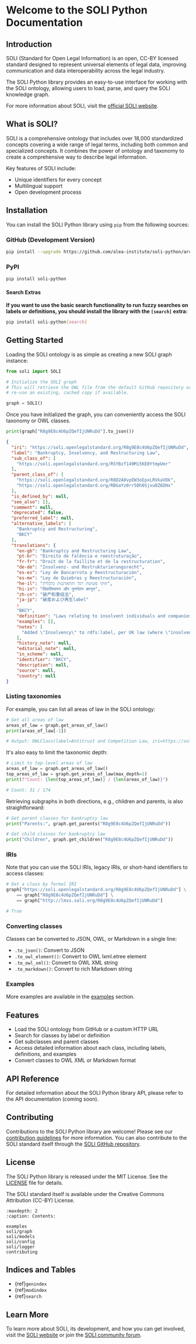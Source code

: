 # Welcome to the SOLI Python Documentation

## Introduction

SOLI (Standard for Open Legal Information) is an open, CC-BY licensed standard designed to represent universal elements of legal data, improving communication and data interoperability across the legal industry.

The SOLI Python library provides an easy-to-use interface for working with the SOLI ontology, allowing users to load, parse, and query the SOLI knowledge graph.

For more information about SOLI, visit the [official SOLI website](https://openlegalstandard.org/).

## What is SOLI?

SOLI is a comprehensive ontology that includes over 18,000 standardized concepts covering a wide range of legal terms, including both common and specialized concepts. It combines the power of ontology and taxonomy to create a comprehensive way to describe legal information.

Key features of SOLI include:
- Unique identifiers for every concept
- Multilingual support
- Open development process

## Installation

You can install the SOLI Python library using `pip` from the following sources:


### GitHub (Development Version)

```bash
pip install --upgrade https://github.com/alea-institute/soli-python/archive/refs/heads/main.zip
```

### PyPI

```bash
pip install soli-python
```

#### Search Extras

**If you want to use the basic search functionality to run fuzzy searches on labels or definitions,
you should install the library with the `[search]` extra:**

```bash
pip install soli-python[search]
```




## Getting Started

Loading the SOLI ontology is as simple as creating a new SOLI graph instance:

```python
from soli import SOLI

# Initialize the SOLI graph
# This will retrieve the OWL file from the default GitHub repository or
# re-use an existing, cached copy if available.

graph = SOLI()
```

Once you have initialized the graph, you can conveniently access the SOLI taxonomy or OWL classes.

```python
print(graph["R8g9E8c4U6pZQefIjUNRuDd"].to_json())
```

```json
{
  "iri": "https://soli.openlegalstandard.org/R8g9E8c4U6pZQefIjUNRuDd",
  "label": "Bankruptcy, Insolvency, and Restructuring Law",
  "sub_class_of": [
    "https://soli.openlegalstandard.org/RSYBzf149Mi5KE0YtmpUmr"
  ],
  "parent_class_of": [
    "https://soli.openlegalstandard.org/R8D2A8vpEW3oEpxLRVkaVDk",
    "https://soli.openlegalstandard.org/RBGaYz0rr5Dh0Sjxu0Z6DHx"
  ],
  "is_defined_by": null,
  "see_also": [],
  "comment": null,
  "deprecated": false,
  "preferred_label": null,
  "alternative_labels": [
    "Bankruptcy and Restructuring",
    "BKCY"
  ],
  "translations": {
    "en-gb": "Bankruptcy and Restructuring Law",
    "pt-br": "Direito de falência e reestruturação",
    "fr-fr": "Droit de la faillite et de la restructuration",
    "de-de": "Insolvenz- und Restrukturierungsrecht",
    "es-es": "Ley de Bancarrota y Reestructuración",
    "es-mx": "Ley de Quiebras y Reestructuración",
    "he-il": "חוקי פשיטת רגל והתארגנות כלכלית",
    "hi-in": "दिवालियापन और पुनर्गठन कानून",
    "zh-cn": "破产和重组法",
    "ja-jp": "破産および再生label"
    :
    "BKCY",
    "definition": "Laws relating to insolvent individuals and companies.",
    "examples": [],
    "notes": [
      "Added \"Insolvency\" to rdfs:label, per UK law (where \"insolvency\" differs from \"bankruptcy\"). In the UK, individuals and companies can be \"insolvent,\" but companies cannot file for \"bankruptcy.\""
    ],
    "history_note": null,
    "editorial_note": null,
    "in_scheme": null,
    "identifier": "BKCY",
    "description": null,
    "source": null,
    "country": null
}
```

### Listing taxonomies

For example, you can list all areas of law in the SOLI ontology:

```python
# Get all areas of law
areas_of_law = graph.get_areas_of_law()
print(areas_of_law[-1])

# Output: OWLClass(label=Antitrust and Competition Law, iri=https://soli.openlegalstandard.org/RDFwOzDi3E8DQ0OxTKb6UEJ)
````

It's also easy to limit the taxonomic depth:

```python
# Limit to top-level areas of law
areas_of_law = graph.get_areas_of_law()
top_areas_of_law = graph.get_areas_of_law(max_depth=1)
print(f"Count: {len(top_areas_of_law)} / {len(areas_of_law)}")

# Count: 31 / 174
````

Retrieving subgraphs in both directions, e.g., children and parents, is also straightforward:

```python
# Get parent classes for bankruptcy law
print("Parents:", graph.get_parents("R8g9E8c4U6pZQefIjUNRuDd"))

# Get child classes for bankruptcy law
print("Children", graph.get_children("R8g9E8c4U6pZQefIjUNRuDd"))
```

### IRIs
Note that you can use the SOLI IRIs, legacy IRIs, or short-hand identifiers to access classes:

```python
# Get a class by formal IRI
graph["https://soli.openlegalstandard.org/R8g9E8c4U6pZQefIjUNRuDd"] \
    == graph["R8g9E8c4U6pZQefIjUNRuDd"] \
    == graph["http://lmss.sali.org/R8g9E8c4U6pZQefIjUNRuDd"]

# True
```

### Converting classes

Classes can be converted to JSON, OWL, or Markdown in a single line:

 * `.to_json()`: Convert to JSON
 * `.to_owl_element()`: Convert to OWL lxml.etree element
 * `.to_owl_xml()`: Convert to OWL XML string
 * `.to_markdown()`: Convert to rich Markdown string


### Examples

More examples are available in the [examples](examples.md) section.



## Features

- Load the SOLI ontology from GitHub or a custom HTTP URL
- Search for classes by label or definition
- Get subclasses and parent classes
- Access detailed information about each class, including labels, definitions, and examples
- Convert classes to OWL XML or Markdown format

## API Reference

For detailed information about the SOLI Python library API, please refer to the API documentation (coming soon).

## Contributing

Contributions to the SOLI Python library are welcome! Please see our [contribution guidelines](contributing.md) for more information. You can also contribute to the SOLI standard itself through the [SOLI GitHub repository](https://github.com/alea-institute/soli-python).

## License

The SOLI Python library is released under the MIT License. See the [LICENSE](https://github.com/alea-institute/soli-python/blob/main/LICENSE) file for details.

The SOLI standard itself is available under the Creative Commons Attribution (CC-BY) License.

```{toctree}
:maxdepth: 2
:caption: Contents:

examples
soli/graph
soli/models
soli/config
soli/logger
contributing
```

## Indices and Tables

* {ref}`genindex`
* {ref}`modindex`
* {ref}`search`

## Learn More

To learn more about SOLI, its development, and how you can get involved, visit the [SOLI website](https://openlegalstandard.org/) or join the [SOLI community forum](https://openlegalstandard.org/forum/).
